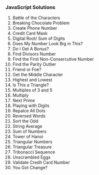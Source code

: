 ### JavaScript Solutions

1. Battle of the Characters
2. Breaking Chocolate Problem
3. Create Phone Number
4. Credit Card Mask
5. Digital Root/ Sum of Digits
6. Does My Number Look Big in This?
7. Do I Get A Bonus?
8. Find Divisors Number
9. Find the First Non-Consercutive Number
10. Find the Parity Outlier
11. Friend or Foe?
12. Get the Middle Character
13. Highest and Lowest
14. Is This a Triangle?
15. Multiples of 3 and 5
16. Multiply
17. Next Prime
18. Playing with Digits
19. Repalce All Dots
20. Reversed Words
21. Sort the Odd
22. String Average
23. Sum of Numbers
24. Tower of Hanoi
25. Triangular Numbers
26. Triangular Treasure
27. Tribonacci Sequence
28. Unscrambled Eggs
29. Validate Credit Card Number
30. You Got Change?
